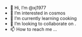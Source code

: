 - 👋 Hi, I’m @xj1977
- 👀 I’m interested in cosmos
- 🌱 I’m currently learning cooking
- 💞️ I’m looking to collaborate on .
- 📫 How to reach me ...

<!---
xj1977/xj1977 is a ✨ special ✨ repository because its `README.md` (this file) appears on your GitHub profile.
You can click the Preview link to take a look at your changes.
--->
